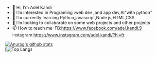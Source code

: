 - 👋 Hi, I’m Adel Kandi
- 👀 I’m interested in Programing :web dev ,and app dev,AI"with python" 
- 🌱 I’m currently learning Python,javascript,Node js,HTML,CSS
- 💞️ I’m looking to collaborate on some web projects and other projects
- 📫 How to reach me :FB:https://www.facebook.com/adel.kandi.9
instagram:https://www.instagram.com/adel.kandi/?hl=fr

<!---
SDHIGHway/SDHIGHway is a ✨ special ✨ repository because its `README.md` (this file) appears on your GitHub profile.
You can click the Preview link to take a look at your changes.
--->
[![Anurag's github stats](https://github-readme-stats.vercel.app/api?username=adelkandi&theme=gruvbox)](https://github.com/adelkandi/github-readme-stats)  
[![Top Langs](https://github-readme-stats.vercel.app/api/top-langs/?username=adelkandi&layout=compact&theme=gruvbox)
